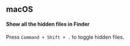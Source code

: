 ## macOS

#### Show all the hidden files in Finder

Press `Command + Shift + .` to toggle hidden files.
